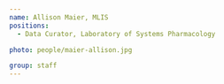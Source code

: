 ```yaml
---
name: Allison Maier, MLIS
positions:
  - Data Curator, Laboratory of Systems Pharmacology

photo: people/maier-allison.jpg

group: staff
---
```

